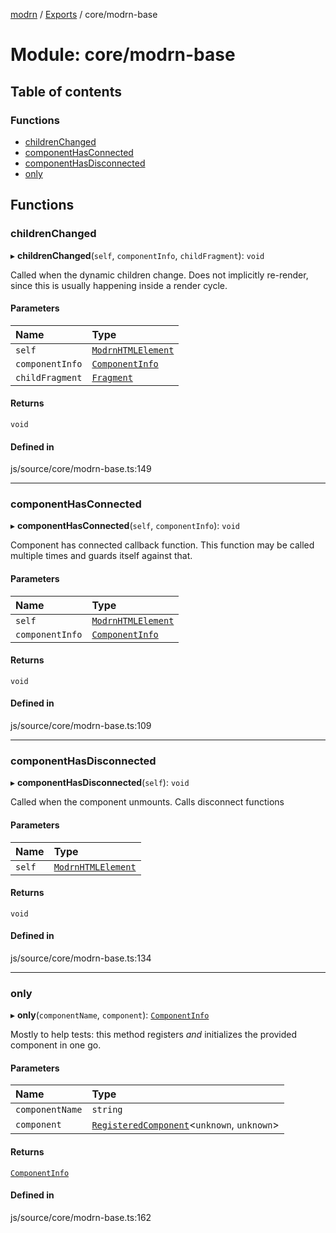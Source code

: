 [modrn](../README.md) / [Exports](../modules.md) / core/modrn-base

# Module: core/modrn-base

## Table of contents

### Functions

- [childrenChanged](core_modrn_base.md#childrenchanged)
- [componentHasConnected](core_modrn_base.md#componenthasconnected)
- [componentHasDisconnected](core_modrn_base.md#componenthasdisconnected)
- [only](core_modrn_base.md#only)

## Functions

### childrenChanged

▸ **childrenChanged**(`self`, `componentInfo`, `childFragment`): `void`

Called when the dynamic children change. Does not implicitly re-render, since this is usually happening
inside a render cycle.

#### Parameters

| Name | Type |
| :------ | :------ |
| `self` | [`ModrnHTMLElement`](../classes/core_types_modrn_html_element.ModrnHTMLElement.md) |
| `componentInfo` | [`ComponentInfo`](core_types_modrn_html_element.md#componentinfo) |
| `childFragment` | [`Fragment`](core_types_modrn_html_element.md#fragment) |

#### Returns

`void`

#### Defined in

js/source/core/modrn-base.ts:149

___

### componentHasConnected

▸ **componentHasConnected**(`self`, `componentInfo`): `void`

Component has connected callback function. This function may be called multiple times and guards itself against that.

#### Parameters

| Name | Type |
| :------ | :------ |
| `self` | [`ModrnHTMLElement`](../classes/core_types_modrn_html_element.ModrnHTMLElement.md) |
| `componentInfo` | [`ComponentInfo`](core_types_modrn_html_element.md#componentinfo) |

#### Returns

`void`

#### Defined in

js/source/core/modrn-base.ts:109

___

### componentHasDisconnected

▸ **componentHasDisconnected**(`self`): `void`

Called when the component unmounts. Calls disconnect functions

#### Parameters

| Name | Type |
| :------ | :------ |
| `self` | [`ModrnHTMLElement`](../classes/core_types_modrn_html_element.ModrnHTMLElement.md) |

#### Returns

`void`

#### Defined in

js/source/core/modrn-base.ts:134

___

### only

▸ **only**(`componentName`, `component`): [`ComponentInfo`](core_types_modrn_html_element.md#componentinfo)

Mostly to help tests: this method registers *and* initializes the provided component in one go.

#### Parameters

| Name | Type |
| :------ | :------ |
| `componentName` | `string` |
| `component` | [`RegisteredComponent`](core_types_registered_component.md#registeredcomponent)<`unknown`, `unknown`\> |

#### Returns

[`ComponentInfo`](core_types_modrn_html_element.md#componentinfo)

#### Defined in

js/source/core/modrn-base.ts:162
